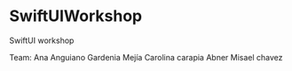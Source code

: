 # SwiftUIWorkshop
SwiftUI workshop 

Team:
Ana Anguiano
Gardenia Mejía 
Carolina carapia
Abner
Misael chavez
